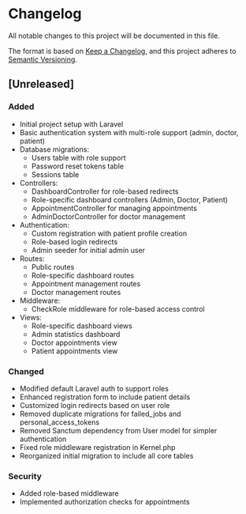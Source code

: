 # Changelog

All notable changes to this project will be documented in this file.

The format is based on [Keep a Changelog](https://keepachangelog.com/en/1.0.0/),
and this project adheres to [Semantic Versioning](https://semver.org/spec/v2.0.0.html).

## [Unreleased]

### Added

-   Initial project setup with Laravel
-   Basic authentication system with multi-role support (admin, doctor, patient)
-   Database migrations:
    -   Users table with role support
    -   Password reset tokens table
    -   Sessions table
-   Controllers:
    -   DashboardController for role-based redirects
    -   Role-specific dashboard controllers (Admin, Doctor, Patient)
    -   AppointmentController for managing appointments
    -   AdminDoctorController for doctor management
-   Authentication:
    -   Custom registration with patient profile creation
    -   Role-based login redirects
    -   Admin seeder for initial admin user
-   Routes:
    -   Public routes
    -   Role-specific dashboard routes
    -   Appointment management routes
    -   Doctor management routes
-   Middleware:
    -   CheckRole middleware for role-based access control
-   Views:
    -   Role-specific dashboard views
    -   Admin statistics dashboard
    -   Doctor appointments view
    -   Patient appointments view

### Changed

-   Modified default Laravel auth to support roles
-   Enhanced registration form to include patient details
-   Customized login redirects based on user role
-   Removed duplicate migrations for failed_jobs and personal_access_tokens
-   Removed Sanctum dependency from User model for simpler authentication
-   Fixed role middleware registration in Kernel.php
-   Reorganized initial migration to include all core tables

### Security

-   Added role-based middleware
-   Implemented authorization checks for appointments
